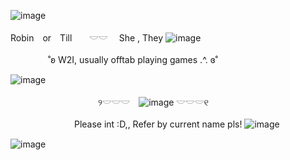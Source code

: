 ![image](https://64.media.tumblr.com/d81ab5dd0c443819d82ff37d8f5c50e5/6858cce81a99a1b7-bf/s1280x1920/90edf4045684eb40b12d36fc115de84719be1261.gifv)
 
 Robin　or　Till　　𓎟𓎟 　She , They ![image](https://i.ibb.co/svZRJLh/IMG-5581.gif) 

　　　　
˚ʚ W2I, usually offtab playing games .^.  ɞ˚


![image](https://i.pinimg.com/736x/37/b1/d4/37b1d4117e635ba1bf87bd68aa3360c2.jpg)



　　　　　　　　　　୨𓎟𓎟𓎟　![image](https://github.com/user-attachments/assets/6036cde1-18c7-486f-a250-98d710bf8c5a) 𓎟𓎟𓎟୧

　　　　　　　                                  Please int :D,, Refer by current name pls!
                                            ![image](https://i.ibb.co/pWRrqfm/IMG-7963.gif)

![image](https://64.media.tumblr.com/d81ab5dd0c443819d82ff37d8f5c50e5/6858cce81a99a1b7-bf/s1280x1920/90edf4045684eb40b12d36fc115de84719be1261.gifv)
